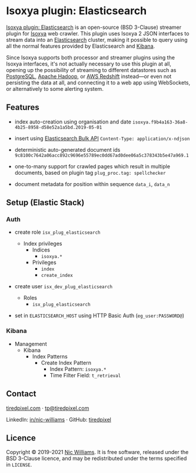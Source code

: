 # Isoxya plugin: Elasticsearch

[Isoxya plugin: Elasticsearch](https://github.com/isoxya/isoxya-plugin-elasticsearch) is an open-source (BSD 3-Clause) streamer plugin for [Isoxya](https://www.isoxya.com/) web crawler. This plugin uses Isoxya 2 JSON interfaces to stream data into an [Elasticsearch](https://www.elastic.co/elasticsearch/) cluster, making it possible to query using all the normal features provided by Elasticsearch and [Kibana](https://www.elastic.co/kibana).

Since Isoxya supports both processor and streamer plugins using the Isoxya interfaces, it's not actually necessary to use this plugin at all, opening up the possibility of streaming to different datastores such as [PostgreSQL](https://www.postgresql.org/), [Apache Hadoop](https://hadoop.apache.org/), or [AWS Redshift](https://aws.amazon.com/redshift/) instead—or even not persisting the data at all, and connecting it to a web app using WebSockets, or alternatively to some alerting system.


## Features

- index auto-creation using organisation and date
  `isoxya.f9b4a163-36a8-4b25-8958-d58e52a1a5bd.2019-05-01`

- insert using [Elasticsearch Bulk API](https://www.elastic.co/guide/en/elasticsearch/reference/current/docs-bulk.html)
  `Content-Type: application/x-ndjson`

- deterministic auto-generated document ids
  `9c8100c7642a06acc892c9696e55789ec0dd67ad0dee06a5c378343b5e47a969.1`

- one-to-many support for crawled pages which result in multiple documents, based on plugin tag
  `plug_proc.tag: spellchecker`

- document metadata for position within sequence
  `data_i`, `data_n`


## Setup (Elastic Stack)

### Auth

- create role `isx_plug_elasticsearch`
  - Index privileges
    - Indices
      - `isoxya.*`
    - Privileges
      - `index`
      - `create_index`

- create user `isx_dev_plug_elasticsearch`
  - Roles
    - `isx_plug_elasticsearch`

- set in `ELASTICSEARCH_HOST` using HTTP Basic Auth (`eg_user:PASSWORD@`)

### Kibana

- Management
  - Kibana
    - Index Patterns
      - Create Index Pattern
        - Index Pattern: `isoxya.*`
        - Time Filter Field: `t_retrieval`


## Contact

[tiredpixel.com](https://www.tiredpixel.com/) · [tp@tiredpixel.com](mailto:tp@tiredpixel.com)

LinkedIn: [in/nic-williams](https://www.linkedin.com/in/nic-williams/) · GitHub: [tiredpixel](https://github.com/tiredpixel)


## Licence

Copyright © 2019-2021 [Nic Williams](https://www.tiredpixel.com/). It is free software, released under the BSD 3-Clause licence, and may be redistributed under the terms specified in `LICENSE`.

